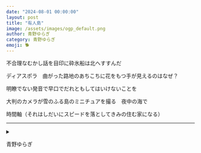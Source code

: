 ```yaml
---
date: "2024-08-01 00:00:00"
layout: post
title: "有人島"
image: /assets/images/ogp_default.png
author: 青野ゆらぎ
category: 青野ゆらぎ
emoji: 🐕
---
```


<div class="tanka-area"><div class="tanka">
<p>不合理なむかし話を目印に砕氷船は北へすすんだ</p>

<p>ディアスポラ　曲がった路地のあちこちに花をもつ手が見えるのはなぜ？</p>

<p>明瞭でない発音で早口でだれともしてはいけないことを</p>

<p>大判のカメラが雪のふる島のミニチュアを撮る　夜中の海で</p>

<p>時間軸（それはしだいにスピードを落としてきみの住む家になる）</p>

</div></div>

---

<details><summary></summary>
不合理なむかし話を目印に砕氷船は北へすすんだ<br />
ディアスポラ　曲がった路地のあちこちに花をもつ手が見えるのはなぜ？<br />
明瞭でない発音で早口でだれともしてはいけないことを<br />
大判のカメラが雪のふる島のミニチュアを撮る　夜中の海で<br />
時間軸（それはしだいにスピードを落としてきみの住む家になる）<br />
<br />

</details>

青野ゆらぎ

